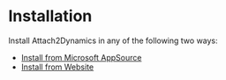 # Installation

Install Attach2Dynamics in any of the following two ways:

* [Install from Microsoft AppSource](https://docs.inogic.com/attach2dynamics/installation/install-from-microsoft-appsource)
* [Install from Website](https://docs.inogic.com/attach2dynamics/installation/install-from-website)
